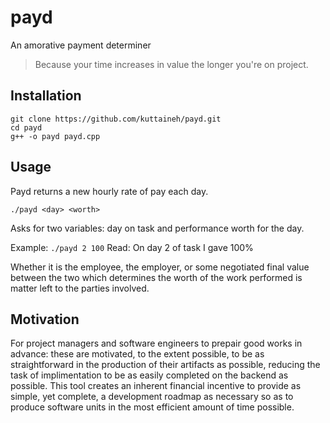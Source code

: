 # payd
An amorative payment determiner
>Because your time increases in value the longer you're on project.

## Installation
```
git clone https://github.com/kuttaineh/payd.git
cd payd
g++ -o payd payd.cpp
```

## Usage
Payd returns a new hourly rate of pay each day.
```
./payd <day> <worth>
```
Asks for two variables: day on task and performance worth for the day.

Example: `./payd 2 100`
Read: On day 2 of task I gave 100%

Whether it is the employee, the employer, or some negotiated final value between the two which determines the worth of the work performed is matter left to the parties involved.

## Motivation
For project managers and software engineers to prepair good works in advance: these are motivated, to the extent possible, to be as straightforward in the production of their artifacts as possible, reducing the task of implimentation to be as easily completed on the backend as possible. This tool creates an inherent financial incentive to provide as simple, yet complete, a development roadmap as necessary so as to produce software units in the most efficient amount of time possible. 
